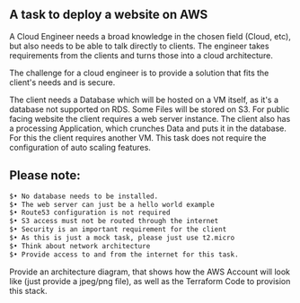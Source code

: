 ## A task to deploy a website on AWS

A Cloud Engineer needs a broad knowledge in the chosen field (Cloud, etc), but also needs to be able to talk directly to clients.
The engineer takes requirements from the clients and turns those into a cloud architecture.

The challenge for a cloud engineer is to provide a solution that fits the client's needs and is secure.

The client needs a Database which will be hosted on a VM itself, as it's a database not supported on RDS. Some Files will be stored on S3. For public facing website the client requires a web server instance. The client also has a processing Application, which crunches Data and puts it in the database. For this the client requires another VM. This task does not require the configuration of auto scaling features.

## Please note:
```bash
$• No database needs to be installed.
$• The web server can just be a hello world example
$• Route53 configuration is not required
$• S3 access must not be routed through the internet
$• Security is an important requirement for the client
$• As this is just a mock task, please just use t2.micro
$• Think about network architecture
$• Provide access to and from the internet for this task.
```

Provide an architecture diagram, that shows how the AWS Account will look like (just provide a jpeg/png file), as well as the Terraform Code to provision this stack.